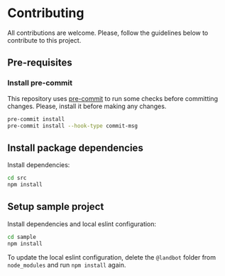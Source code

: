 # Contributing

All contributions are welcome. Please, follow the guidelines below to contribute to this project.

## Pre-requisites

### Install pre-commit

This repository uses [pre-commit](https://pre-commit.com/) to run some checks before committing changes. Please, install
it before making any changes.

```bash
pre-commit install
pre-commit install --hook-type commit-msg
```

## Install package dependencies

Install dependencies:

```bash
cd src
npm install
```

## Setup sample project

Install dependencies and local eslint configuration:

```bash
cd sample
npm install
```

To update the local eslint configuration, delete the `@landbot` folder from `node_modules` and run `npm install` again.

